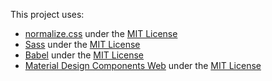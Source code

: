 This project uses:
- [normalize.css](https://github.com/necolas/css/normalize.css) under the [MIT License](https://spdx.org/licenses/MIT.html)
- [Sass](https://sass-lang.com) under the [MIT License](https://spdx.org/licenses/MIT.html)
- [Babel](https://babeljs.io) under the [MIT License](https://spdx.org/licenses/MIT.html)
- [Material Design Components Web](https://github.com/material-components/material-components-web) under the [MIT License](https://spdx.org/licenses/MIT.html)